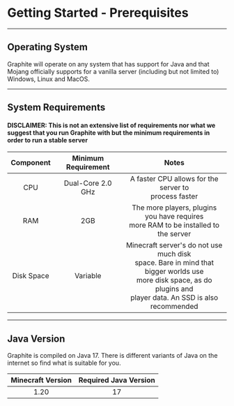 # Getting Started - Prerequisites
___
## Operating System
Graphite will operate on any system that has support for Java and that Mojang officially
supports for a vanilla server (including but not limited to) Windows, Linux and MacOS. 
___
## System Requirements
#### DISCLAIMER: This is not an extensive list of requirements nor what we suggest that you run Graphite with but the minimum requirements in order to run a stable server

|  Component | Minimum Requirement |                                                                                   Notes                                                                                   |
|:----------:|:-------------------:|:-------------------------------------------------------------------------------------------------------------------------------------------------------------------------:|
|     CPU    |  Dual-Core 2.0 GHz  |                                                          A faster CPU allows for the server to <br>process faster                                                         |
|     RAM    |         2GB         |                                           The more players, plugins you have requires<br>more RAM to be installed to the server                                           |
| Disk Space |       Variable      | Minecraft server's do not use much disk<br>space. Bare in mind that bigger worlds use<br>more disk space, as do plugins and <br>player data. An SSD is also recommended  |
___
## Java Version
Graphite is compiled on Java 17. There is different variants of Java on the internet so find
what is suitable for you.

| Minecraft Version | Required Java Version |
|:-----------------:|:---------------------:|
|        1.20       |           17          |